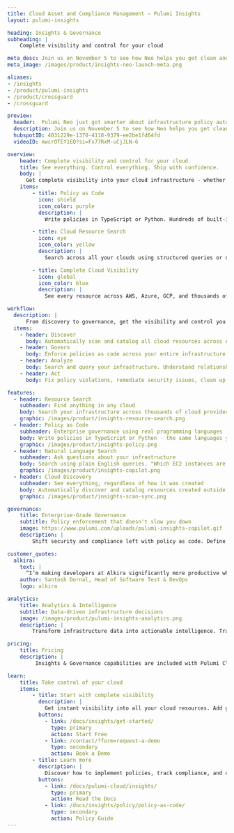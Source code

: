 ```yaml
---
title: Cloud Asset and Compliance Management – Pulumi Insights
layout: pulumi-insights

heading: Insights & Governance
subheading: |
    Complete visibility and control for your cloud

meta_desc: Join us on November 5 to see how Neo helps you get clean and stay clean - automatically. Watch it in action. Live demo + Q&A.
meta_image: /images/product/insights-neo-launch-meta.png

aliases:
- /insights
- /product/pulumi-insights
- /product/crossguard
- /crossguard

preview:
  header:  Pulumi Neo just got smarter about infrastructure policy automation
  description: Join us on November 5 to see how Neo helps you get clean and stay clean - automatically. Watch it in action. Live demo + Q&A.
  hubspotID: 4031229e-1370-4118-9379-ee2be1fd64fd
  videoID: mwcrOTEf1EQ?si=Fx77RxM-uCjJLN-6

overview:
    header: Complete visibility and control for your cloud
    title: See everything. Control everything. Ship with confidence.
    body: |
      Get complete visibility into your cloud infrastructure - whether created with Pulumi IaC, Terraform, CloudFormation, or the console. Enforce policies as code, ensure compliance, and catch issues before they reach production.
    items:
        - title: Policy as Code
          icon: shield
          icon_color: purple
          description: |
            Write policies in TypeScript or Python. Hundreds of built-in policies. Block bad configurations before they ship. Auto-remediate existing violations.

        - title: Cloud Resource Search
          icon: eye
          icon_color: yellow
          description: |
            Search across all your clouds using structured queries or natural language. Find resources, track dependencies, identify security risks and compliance violations.

        - title: Complete Cloud Visibility
          icon: global
          icon_color: blue
          description: |
            See every resource across AWS, Azure, GCP, and thousands of providers. Track relationships, monitor drift, identify unused resources.

workflow:
  description: |
      From discovery to governance, get the visibility and control you need to manage cloud infrastructure at scale.
  items:
    - header: Discover
      body: Automatically scan and catalog all cloud resources across AWS, Azure, GCP, and thousands of providers - regardless of how they were created.
    - header: Govern
      body: Enforce policies as code across your entire infrastructure. Prevent violations at deployment time, ensure compliance, maintain security standards.
    - header: Analyze
      body: Search and query your infrastructure. Understand relationships, track dependencies, identify security and compliance issues.
    - header: Act
      body: Fix policy violations, remediate security issues, clean up unused resources. Take action based on real data, not guesswork.

features:
  - header: Resource Search
    subheader: Find anything in any cloud
    body: Search your infrastructure across thousands of cloud providers using structured queries or natural language. Find specific resources across multiple clouds and environments. Track down untagged resources, identify security group violations, or locate idle infrastructure across your entire organization.
    graphic: /images/product/insights-resource-search.png
  - header: Policy as Code
    subheader: Enterprise governance using real programming languages
    body: Write policies in TypeScript or Python - the same languages you use for infrastructure. Choose from hundreds of built-in policies or create custom rules. Block non-compliant resources during `pulumi up`. Auto-remediate existing violations. Meet SOC 2, HIPAA, and PCI-DSS requirements.
    graphic: /images/product/insights-policy.png
  - header: Natural Language Search
    subheader: Ask questions about your infrastructure
    body: Search using plain English queries. "Which EC2 instances are publicly accessible?" "What changed in production last week?" "Show me resources without required tags." Get answers across all your clouds instantly.
    graphic: /images/product/insights-copilot.png
  - header: Cloud Discovery
    subheader: See everything, regardless of how it was created
    body: Automatically discover and catalog resources created outside of Pulumi - whether from Terraform, CloudFormation, or manual console operations. Get complete visibility across your entire cloud estate. Apply policies and insights to all resources, not just Pulumi-managed ones.
    graphic: /images/product/insights-scan-sync.png

governance:
    title: Enterprise-Grade Governance
    subtitle: Policy enforcement that doesn't slow you down
    image: https://www.pulumi.com/uploads/pulumi-insights-copilot.gif
    description: |
        Shift security and compliance left with policy as code. Define guardrails in TypeScript or Python, enforce them at deployment time, and automatically remediate violations. Integrate with your existing compliance frameworks and get detailed audit trails for every policy decision.

customer_quotes:
  alkira:
    text: |
      “I’m making developers at Alkira significantly more productive while also making my job easier using Pulumi’s IaC platform and features like Pulumi Insights and Deployments. I can get developers using IaC immediately with Pulumi Deployments and its GitHub integration, while Pulumi Insights makes it really easy to find idle developer environments that need to be shut down, which reduces our cloud costs.”
    author: Santosh Dornal, Head of Software Test & DevOps
    logo: alkira

analytics:
    title: Analytics & Intelligence
    subtitle: Data-driven infrastructure decisions
    image: /images/product/pulumi-insights-analytics.png
    description: |
        Transform infrastructure data into actionable intelligence. Track costs, identify trends, detect anomalies, and measure compliance. Export to Snowflake, BigQuery, or any data warehouse. Build custom dashboards, automate reports, and integrate with your existing BI tools. Make informed decisions backed by comprehensive cloud analytics.

pricing:
    title: Pricing
    description: |
         Insights & Governance capabilities are included with Pulumi Cloud. Get visibility and control over all your cloud resources, whether managed by Pulumi or not.

learn:
    title: Take control of your cloud
    items:
        - title: Start with complete visibility
          description: |
            Get instant visibility into all your cloud resources. Add governance policies and optimize with AI-powered insights.
          buttons:
            - link: /docs/insights/get-started/
              type: primary
              action: Start Free
            - link: /contact/?form=request-a-demo
              type: secondary
              action: Book a Demo
        - title: Learn more
          description: |
            Discover how to implement policies, track compliance, and optimize costs across your entire cloud infrastructure.
          buttons:
            - link: /docs/pulumi-cloud/insights/
              type: primary
              action: Read the Docs
            - link: /docs/insights/policy/policy-as-code/
              type: secondary
              action: Policy Guide
---
```


